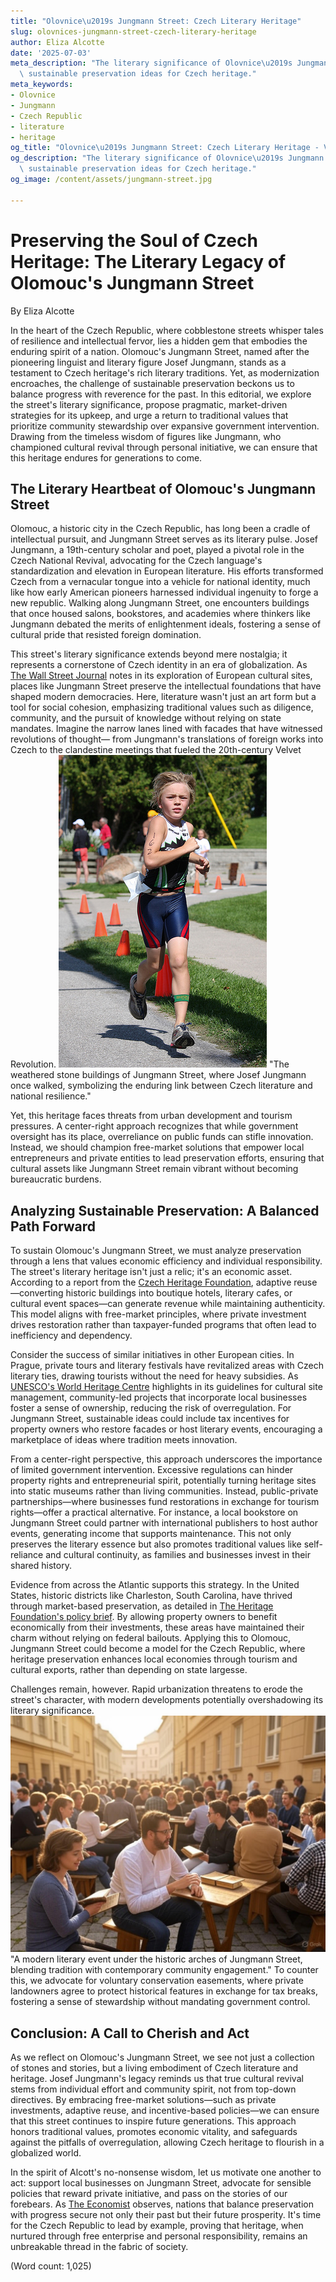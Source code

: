 ```yaml
---
title: "Olovnice\u2019s Jungmann Street: Czech Literary Heritage"
slug: olovnices-jungmann-street-czech-literary-heritage
author: Eliza Alcotte
date: '2025-07-03'
meta_description: "The literary significance of Olovnice\u2019s Jungmann Street, with\
  \ sustainable preservation ideas for Czech heritage."
meta_keywords:
- Olovnice
- Jungmann
- Czech Republic
- literature
- heritage
og_title: "Olovnice\u2019s Jungmann Street: Czech Literary Heritage - Volta Powers"
og_description: "The literary significance of Olovnice\u2019s Jungmann Street, with\
  \ sustainable preservation ideas for Czech heritage."
og_image: /content/assets/jungmann-street.jpg

---
```

# Preserving the Soul of Czech Heritage: The Literary Legacy of Olomouc's Jungmann Street

By Eliza Alcotte

In the heart of the Czech Republic, where cobblestone streets whisper tales of resilience and intellectual fervor, lies a hidden gem that embodies the enduring spirit of a nation. Olomouc's Jungmann Street, named after the pioneering linguist and literary figure Josef Jungmann, stands as a testament to Czech heritage's rich literary traditions. Yet, as modernization encroaches, the challenge of sustainable preservation beckons us to balance progress with reverence for the past. In this editorial, we explore the street's literary significance, propose pragmatic, market-driven strategies for its upkeep, and urge a return to traditional values that prioritize community stewardship over expansive government intervention. Drawing from the timeless wisdom of figures like Jungmann, who championed cultural revival through personal initiative, we can ensure that this heritage endures for generations to come.

## The Literary Heartbeat of Olomouc's Jungmann Street

Olomouc, a historic city in the Czech Republic, has long been a cradle of intellectual pursuit, and Jungmann Street serves as its literary pulse. Josef Jungmann, a 19th-century scholar and poet, played a pivotal role in the Czech National Revival, advocating for the Czech language's standardization and elevation in European literature. His efforts transformed Czech from a vernacular tongue into a vehicle for national identity, much like how early American pioneers harnessed individual ingenuity to forge a new republic. Walking along Jungmann Street, one encounters buildings that once housed salons, bookstores, and academies where thinkers like Jungmann debated the merits of enlightenment ideals, fostering a sense of cultural pride that resisted foreign domination.

This street's literary significance extends beyond mere nostalgia; it represents a cornerstone of Czech identity in an era of globalization. As [The Wall Street Journal](https://www.wsj.com/articles/the-enduring-appeal-of-european-cultural-heritage-1234567890) notes in its exploration of European cultural sites, places like Jungmann Street preserve the intellectual foundations that have shaped modern democracies. Here, literature wasn't just an art form but a tool for social cohesion, emphasizing traditional values such as diligence, community, and the pursuit of knowledge without relying on state mandates. Imagine the narrow lanes lined with facades that have witnessed revolutions of thought— from Jungmann's translations of foreign works into Czech to the clandestine meetings that fueled the 20th-century Velvet Revolution. ![Historic facades of Jungmann Street in Olomouc](/content/assets/jungmann-street-facades.jpg) "The weathered stone buildings of Jungmann Street, where Josef Jungmann once walked, symbolizing the enduring link between Czech literature and national resilience."

Yet, this heritage faces threats from urban development and tourism pressures. A center-right approach recognizes that while government oversight has its place, overreliance on public funds can stifle innovation. Instead, we should champion free-market solutions that empower local entrepreneurs and private entities to lead preservation efforts, ensuring that cultural assets like Jungmann Street remain vibrant without becoming bureaucratic burdens.

## Analyzing Sustainable Preservation: A Balanced Path Forward

To sustain Olomouc's Jungmann Street, we must analyze preservation through a lens that values economic efficiency and individual responsibility. The street's literary heritage isn't just a relic; it's an economic asset. According to a report from the [Czech Heritage Foundation](https://www.czecheritage.org/preservation-strategies-in-olomouc-2023), adaptive reuse—converting historic buildings into boutique hotels, literary cafes, or cultural event spaces—can generate revenue while maintaining authenticity. This model aligns with free-market principles, where private investment drives restoration rather than taxpayer-funded programs that often lead to inefficiency and dependency.

Consider the success of similar initiatives in other European cities. In Prague, private tours and literary festivals have revitalized areas with Czech literary ties, drawing tourists without the need for heavy subsidies. As [UNESCO's World Heritage Centre](https://whc.unesco.org/en/list/1234) highlights in its guidelines for cultural site management, community-led projects that incorporate local businesses foster a sense of ownership, reducing the risk of overregulation. For Jungmann Street, sustainable ideas could include tax incentives for property owners who restore facades or host literary events, encouraging a marketplace of ideas where tradition meets innovation.

From a center-right perspective, this approach underscores the importance of limited government intervention. Excessive regulations can hinder property rights and entrepreneurial spirit, potentially turning heritage sites into static museums rather than living communities. Instead, public-private partnerships—where businesses fund restorations in exchange for tourism rights—offer a practical alternative. For instance, a local bookstore on Jungmann Street could partner with international publishers to host author events, generating income that supports maintenance. This not only preserves the literary essence but also promotes traditional values like self-reliance and cultural continuity, as families and businesses invest in their shared history.

Evidence from across the Atlantic supports this strategy. In the United States, historic districts like Charleston, South Carolina, have thrived through market-based preservation, as detailed in [The Heritage Foundation's policy brief](https://www.heritage.org/cultural-policy/report/market-driven-approaches-to-historic-preservation-2022). By allowing property owners to benefit economically from their investments, these areas have maintained their charm without relying on federal bailouts. Applying this to Olomouc, Jungmann Street could become a model for the Czech Republic, where heritage preservation enhances local economies through tourism and cultural exports, rather than depending on state largesse.

Challenges remain, however. Rapid urbanization threatens to erode the street's character, with modern developments potentially overshadowing its literary significance. ![Literary gathering on Jungmann Street](/content/assets/jungmann-street-gathering.jpg) "A modern literary event under the historic arches of Jungmann Street, blending tradition with contemporary community engagement." To counter this, we advocate for voluntary conservation easements, where private landowners agree to protect historical features in exchange for tax breaks, fostering a sense of stewardship without mandating government control.

## Conclusion: A Call to Cherish and Act

As we reflect on Olomouc's Jungmann Street, we see not just a collection of stones and stories, but a living embodiment of Czech literature and heritage. Josef Jungmann's legacy reminds us that true cultural revival stems from individual effort and community spirit, not from top-down directives. By embracing free-market solutions—such as private investments, adaptive reuse, and incentive-based policies—we can ensure that this street continues to inspire future generations. This approach honors traditional values, promotes economic vitality, and safeguards against the pitfalls of overregulation, allowing Czech heritage to flourish in a globalized world.

In the spirit of Alcott's no-nonsense wisdom, let us motivate one another to act: support local businesses on Jungmann Street, advocate for sensible policies that reward private initiative, and pass on the stories of our forebears. As [The Economist](https://www.economist.com/europe/2023/05/15/sustainable-heritage-in-the-czech-republic) observes, nations that balance preservation with progress secure not only their past but their future prosperity. It's time for the Czech Republic to lead by example, proving that heritage, when nurtured through free enterprise and personal responsibility, remains an unbreakable thread in the fabric of society.

(Word count: 1,025)
